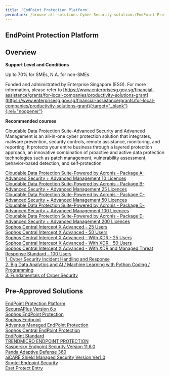```yaml
---
title: 'EndPoint Protection Platform'
permalink: /browse-all-solutions-Cyber-Security-solutions/EndPoint-Protection-Platform
---
```


## EndPoint Protection Platform
## Overview

**Support Level and Conditions**

Up to 70% for SMEs, N.A. for non-SMEs

Funded and administrated by Enterprise Singapore (ESG). For more information, please refer to
[https://www.enterprisesg.gov.sg/financial-assistance/grants/for-local-companies/productivity-solutions-grant](https://www.enterprisesg.gov.sg/financial-assistance/grants/for-local-companies/productivity-solutions-grant){:target="_blank"}{:rel="noopener"}

**Recommended courses**

Cloudable Data Protection Suite-Advanced Security and Advanced Management is an all-in-one cyber protection solution that integrates, malware prevention, security controls, remote assistance, monitoring, and reporting.
It protects your entire business through a layered protection approach, an innovative combination of proactive and active data protection technologies such as patch management, vulnerability assessment, behavior-based detection, and self-protection

<a href='https://www.gobusiness.gov.sg/images/psg/Cloudable_20220050_Desensitised_Annex_3_Part_1.pdf'  target='_blank' rel='noopener'>Cloudable Data Protection Suite-Powered by Acronis - Package A- Advanced Security + Advanced Management 10 Licences</a><br>
<a href='https://www.gobusiness.gov.sg/images/psg/Cloudable_20220050_Desensitised_Annex_3_Part_2.pdf'  target='_blank' rel='noopener'>Cloudable Data Protection Suite-Powered by Acronis - Package B- Advanced Security + Advanced Management 25 Licences</a><br>
<a href='https://www.gobusiness.gov.sg/images/psg/Cloudable_20220050_Desensitised_Annex_3_Part_3.pdf'  target='_blank' rel='noopener'>Cloudable Data Protection Suite-Powered by Acronis - Package C- Advanced Security + Advanced Management 50 Licences</a><br>
<a href='https://www.gobusiness.gov.sg/images/psg/Cloudable_20220050_Desensitised_Annex_3_Part_4.pdf'  target='_blank' rel='noopener'>Cloudable Data Protection Suite-Powered by Acronis - Package D- Advanced Security + Advanced Management 100 Licences</a><br>
<a href='https://www.gobusiness.gov.sg/images/psg/Cloudable_20220050_Desensitised_Annex_3_Part_5.pdf'  target='_blank' rel='noopener'>Cloudable Data Protection Suite-Powered by Acronis - Package E- Advanced Security + Advanced Management 200 Licences</a><br>
<a href='https://www.gobusiness.gov.sg/images/psg/Swiz_20210239_Desensitised_Annex_3_Part_1.pdf'  target='_blank' rel='noopener'>Sophos Central Intercept X Advanced - 25 Users</a><br>
<a href='https://www.gobusiness.gov.sg/images/psg/Swiz_20210239_Desensitised_Annex_3_Part_2.pdf'  target='_blank' rel='noopener'>Sophos Central Intercept X Advanced - 50 Users</a><br>
<a href='https://www.gobusiness.gov.sg/images/psg/Swiz_20210239_Desensitised_Annex_3_Part_3.pdf'  target='_blank' rel='noopener'>Sophos Central Intercept X Advanced - With XDR - 25 Users</a><br>
<a href='https://www.gobusiness.gov.sg/images/psg/Swiz_20210239_Desensitised_Annex_3_Part_4.pdf'  target='_blank' rel='noopener'>Sophos Central Intercept X Advanced - With XDR - 50 Users</a><br>
<a href='https://www.gobusiness.gov.sg/images/psg/Swiz_20210239_Desensitised_Annex_3_Part_5.pdf'  target='_blank' rel='noopener'>Sophos Central Intercept X Advanced - With XDR and Managed Threat Response Standard - 100 Users</a><br>
<a href='https://courses.enterprisejobskills.gov.sg/Course_Internet/CourseDetail/SF-Cyber-Security-Incident-Handling-Response-2'  target='_blank' rel='noopener'>1. Cyber Security Incident Handling and Response</a><br>
<a href='https://courses.enterprisejobskills.gov.sg/Course_Internet/CourseDetail/Big-Data-Analytics-AI-Machine-Learning-Python-Coding-Programming-Beginner-Intermediate-2'  target='_blank' rel='noopener'>2. Big Data Analytics and AI / Machine Learning with Python Coding / Programming</a><br>
<a href='https://courses.enterprisejobskills.gov.sg/Course_Internet/CourseDetail/Fundamentals-Cyber-Security-2'  target='_blank' rel='noopener'>3. Fundamentals of Cyber Security</a><br>

## Pre-Approved Solutions

<a href='/productivity-solutions-grant/solutionrepo/solution516' target='_blank'>EndPoint Protection Platform</a><br>
<a href='/productivity-solutions-grant/solutionrepo/solution763' target='_blank'>SecureAPlus Version 6.x</a><br>
<a href='/productivity-solutions-grant/solutionrepo/solution1548' target='_blank'>Sophos EndPoint Protection</a><br>
<a href='/productivity-solutions-grant/solutionrepo/solution1963' target='_blank'>Sophos Endpoint</a><br>
<a href='/productivity-solutions-grant/solutionrepo/solution2050' target='_blank'>Adventus Managed EndPoint Protection</a><br>
<a href='/productivity-solutions-grant/solutionrepo/solution2105' target='_blank'>Sophos Central EndPoint Protection</a><br>
<a href='/productivity-solutions-grant/solutionrepo/solution2177' target='_blank'>EndPoint Standard</a><br>
<a href='/productivity-solutions-grant/solutionrepo/solution2265' target='_blank'>TRENDMICRO ENDPOINT PROTECTION</a><br>
<a href='/productivity-solutions-grant/solutionrepo/solution2492' target='_blank'>Kaspersky Endpoint Security Version 11.6.0</a><br>
<a href='/productivity-solutions-grant/solutionrepo/solution2497' target='_blank'>Panda Adaptive Defense 360</a><br>
<a href='/productivity-solutions-grant/solutionrepo/solution2633' target='_blank'>aiCARE Shield Managed Security Version Ver1.0</a><br>
<a href='/productivity-solutions-grant/solutionrepo/solution2656' target='_blank'>Singtel Endpoint Security</a><br>
<a href='/productivity-solutions-grant/solutionrepo/solution2717' target='_blank'>Eset Protect Entry</a><br>
